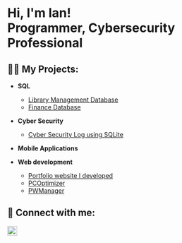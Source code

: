 <h1>Hi, I'm Ian! <br/><a >Programmer</a>, <a >Cybersecurity Professional</a></h1>

<h2>👨‍💻 My Projects:</h2>

- <b>SQL</b>
  - [Library Management Database](https://github.com/Icklin/Library-Management)
  - [Finance Database](https://github.com/Icklin/Finance)
  
- <b>Cyber Security</b>
  - [Cyber Security Log using SQLite](https://github.com/Icklin/sqlite3)
 
- <b>Mobile Applications</b>

- <b>Web development</b>
  - [Portfolio website I developed](https://github.com/Icklin/Portfolio)
  - [PCOptimizer](https://github.com/Icklin/PCOptimizer)
  - [PWManager](https://github.com/Icklin/PWmanager1)

<h2> 🤳 Connect with me:</h2>

[<img align="left" alt="JoshMadakor | LinkedIn" width="22px" src="https://cdn.jsdelivr.net/npm/simple-icons@v3/icons/linkedin.svg" />][linkedin]

[linkedin]: https://www.linkedin.com/in/ian-klingenberg-671078224/

<!--

Here are some ideas to get you started:

- 🔭 I’m currently working on ...
- 🌱 I’m currently learning ...
- 👯 I’m looking to collaborate on ...
- 🤔 I’m looking for help with ...
- 💬 Ask me about ...
- 📫 How to reach me: ...
- 😄 Pronouns: ...
- ⚡ Fun fact: ...
-->
